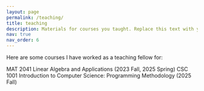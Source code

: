```yaml
---
layout: page
permalink: /teaching/
title: teaching
description: Materials for courses you taught. Replace this text with your description.
nav: true
nav_order: 6
---
```


Here are some courses I have worked as a teaching fellow for:

MAT 2041 Linear Algebra and Applications (2023 Fall, 2025 Spring)
CSC 1001 Introduction to Computer Science: Programming Methodology (2025 Fall)
